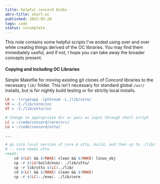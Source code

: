 ```yaml
---
title: helpful concord blobs
abrv-title: short.oc
published: 2022-05-28
tags: code
status: incomplete
---
```


This note contains some helpful scripts I've ended using over and over while creating things derived of the OC libraries. You may find them immediately useful, and if not, I hope you can take away the broader concepts present.

#### Copying and Including OC Libraries
Simple Makefile for moving existing git clones of Concord libraries to the necessary `lib/` folder. This isn't necessary for standard global `/usr/` installs, but is for nightly build testing or for strictly local installs.

```Makefile
LK = -lcryptopp -lpthread -L./lib/core/
CR = -I./lib/core/inc
UT = -I./lib/uttu/inc

# Change to appropriate dir or pass as input through shell script
LC = ~/code/concord/core/src/
LU = ~/code/concord/uttu/

...

# go into local version of core & uttu, build, and then cp to ./lib/
# -- core needs uttu
reset:
	cd $(LU) && $(MAKE) clean && $(MAKE) linux_obj
	cp -r $(LU)build/exe/. ./lib/uttu/
	cp -r lib/uttu $(LC)../lib/
	cd $(LC) && $(MAKE) clean && $(MAKE)
	cp -r $(LC)../exe/. ./lib/core
```
